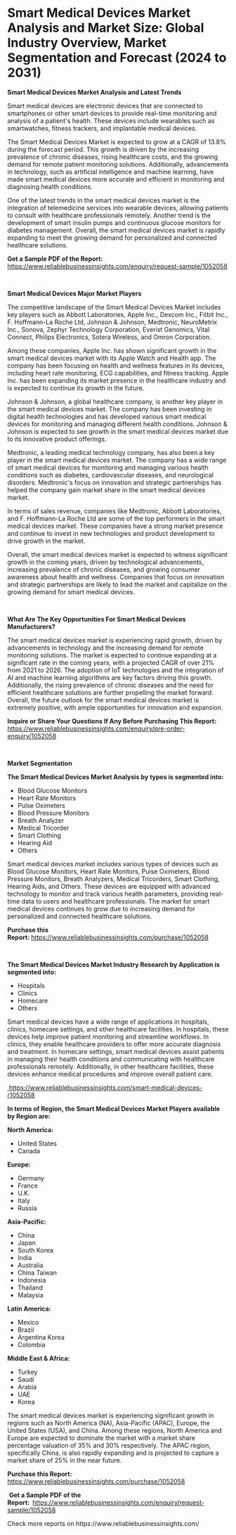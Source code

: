 <p><h1>Smart Medical Devices Market Analysis and Market Size: Global Industry Overview, Market Segmentation and Forecast (2024 to 2031)</h1></p><p><strong>Smart Medical Devices Market Analysis and Latest Trends</strong></p>
<p><p>Smart medical devices are electronic devices that are connected to smartphones or other smart devices to provide real-time monitoring and analysis of a patient's health. These devices include wearables such as smartwatches, fitness trackers, and implantable medical devices.</p><p>The Smart Medical Devices Market is expected to grow at a CAGR of 13.8% during the forecast period. This growth is driven by the increasing prevalence of chronic diseases, rising healthcare costs, and the growing demand for remote patient monitoring solutions. Additionally, advancements in technology, such as artificial intelligence and machine learning, have made smart medical devices more accurate and efficient in monitoring and diagnosing health conditions.</p><p>One of the latest trends in the smart medical devices market is the integration of telemedicine services into wearable devices, allowing patients to consult with healthcare professionals remotely. Another trend is the development of smart insulin pumps and continuous glucose monitors for diabetes management. Overall, the smart medical devices market is rapidly expanding to meet the growing demand for personalized and connected healthcare solutions.</p></p>
<p><strong>Get a Sample PDF of the Report:&nbsp;</strong> <a href="https://www.reliablebusinessinsights.com/enquiry/request-sample/1052058">https://www.reliablebusinessinsights.com/enquiry/request-sample/1052058</a></p>
<p>&nbsp;</p>
<p><strong>Smart Medical Devices Major Market Players</strong></p>
<p><p>The competitive landscape of the Smart Medical Devices Market includes key players such as Abbott Laboratories, Apple Inc., Dexcom Inc., Fitbit Inc., F. Hoffmann-La Roche Ltd, Johnson & Johnson, Medtronic, NeuroMetrix Inc., Sonova, Zephyr Technology Corporation, Everist Genomics, Vital Connect, Philips Electronics, Sotera Wireless, and Omron Corporation.</p><p>Among these companies, Apple Inc. has shown significant growth in the smart medical devices market with its Apple Watch and Health app. The company has been focusing on health and wellness features in its devices, including heart rate monitoring, ECG capabilities, and fitness tracking. Apple Inc. has been expanding its market presence in the healthcare industry and is expected to continue its growth in the future.</p><p>Johnson & Johnson, a global healthcare company, is another key player in the smart medical devices market. The company has been investing in digital health technologies and has developed various smart medical devices for monitoring and managing different health conditions. Johnson & Johnson is expected to see growth in the smart medical devices market due to its innovative product offerings.</p><p>Medtronic, a leading medical technology company, has also been a key player in the smart medical devices market. The company has a wide range of smart medical devices for monitoring and managing various health conditions such as diabetes, cardiovascular diseases, and neurological disorders. Medtronic's focus on innovation and strategic partnerships has helped the company gain market share in the smart medical devices market.</p><p>In terms of sales revenue, companies like Medtronic, Abbott Laboratories, and F. Hoffmann-La Roche Ltd are some of the top performers in the smart medical devices market. These companies have a strong market presence and continue to invest in new technologies and product development to drive growth in the market.</p><p>Overall, the smart medical devices market is expected to witness significant growth in the coming years, driven by technological advancements, increasing prevalence of chronic diseases, and growing consumer awareness about health and wellness. Companies that focus on innovation and strategic partnerships are likely to lead the market and capitalize on the growing demand for smart medical devices.</p></p>
<p>&nbsp;</p>
<p><strong>What Are The Key Opportunities For Smart Medical Devices Manufacturers?</strong></p>
<p><p>The smart medical devices market is experiencing rapid growth, driven by advancements in technology and the increasing demand for remote monitoring solutions. The market is expected to continue expanding at a significant rate in the coming years, with a projected CAGR of over 21% from 2021 to 2026. The adoption of IoT technologies and the integration of AI and machine learning algorithms are key factors driving this growth. Additionally, the rising prevalence of chronic diseases and the need for efficient healthcare solutions are further propelling the market forward. Overall, the future outlook for the smart medical devices market is extremely positive, with ample opportunities for innovation and expansion.</p></p>
<p><strong>Inquire or Share Your Questions If Any Before Purchasing This Report:</strong> <a href="https://www.reliablebusinessinsights.com/enquiry/pre-order-enquiry/1052058">https://www.reliablebusinessinsights.com/enquiry/pre-order-enquiry/1052058</a></p>
<p>&nbsp;</p>
<p><strong>Market Segmentation</strong></p>
<p><strong>The Smart Medical Devices Market Analysis by types is segmented into:</strong></p>
<p><ul><li>Blood Glucose Monitors</li><li>Heart Rate Monitors</li><li>Pulse Oximeters</li><li>Blood Pressure Monitors</li><li>Breath Analyzer</li><li>Medical Tricorder</li><li>Smart Clothing</li><li>Hearing Aid</li><li>Others</li></ul></p>
<p><p>Smart medical devices market includes various types of devices such as Blood Glucose Monitors, Heart Rate Monitors, Pulse Oximeters, Blood Pressure Monitors, Breath Analyzers, Medical Tricorders, Smart Clothing, Hearing Aids, and Others. These devices are equipped with advanced technology to monitor and track various health parameters, providing real-time data to users and healthcare professionals. The market for smart medical devices continues to grow due to increasing demand for personalized and connected healthcare solutions.</p></p>
<p><strong>Purchase this Report:&nbsp;</strong><a href="https://www.reliablebusinessinsights.com/purchase/1052058">https://www.reliablebusinessinsights.com/purchase/1052058</a></p>
<p>&nbsp;</p>
<p><strong>The Smart Medical Devices Market Industry Research by Application is segmented into:</strong></p>
<p><ul><li>Hospitals</li><li>Clinics</li><li>Homecare</li><li>Others</li></ul></p>
<p><p>Smart medical devices have a wide range of applications in hospitals, clinics, homecare settings, and other healthcare facilities. In hospitals, these devices help improve patient monitoring and streamline workflows. In clinics, they enable healthcare providers to offer more accurate diagnosis and treatment. In homecare settings, smart medical devices assist patients in managing their health conditions and communicating with healthcare professionals remotely. Additionally, in other healthcare facilities, these devices enhance medical procedures and improve overall patient care.</p></p>
<p><a href="https://www.reliablebusinessinsights.com/smart-medical-devices-r1052058">&nbsp;https://www.reliablebusinessinsights.com/smart-medical-devices-r1052058</a></p>
<p><strong>In terms of Region, the Smart Medical Devices Market Players available by Region are:</strong></p>
<p>
    <p> <strong> North America: </strong>
        <ul>
            <li>United States</li>
            <li>Canada</li>
        </ul>
        </p> 
    <p> <strong> Europe: </strong>
        <ul>
            <li>Germany</li>
            <li>France</li>
            <li>U.K.</li>
            <li>Italy</li>
            <li>Russia</li>
        </ul>
        </p> 
    <p> <strong> Asia-Pacific: </strong>
        <ul>
            <li>China</li>
            <li>Japan</li>
            <li>South Korea</li>
            <li>India</li>
            <li>Australia</li>
            <li>China Taiwan</li>
            <li>Indonesia</li>
            <li>Thailand</li>
            <li>Malaysia</li>
        </ul>
        </p> 
    <p> <strong> Latin America: </strong>
        <ul>
            <li>Mexico</li>
            <li>Brazil</li>
            <li>Argentina Korea</li>
            <li>Colombia</li>
        </ul>
        </p> 
    <p> <strong> Middle East & Africa: </strong>
        <ul>
            <li>Turkey</li>
            <li>Saudi</li>
            <li>Arabia</li>
            <li>UAE</li>
            <li>Korea</li>
        </ul>
    </p>
    </p>
<p><p>The smart medical devices market is experiencing significant growth in regions such as North America (NA), Asia-Pacific (APAC), Europe, the United States (USA), and China. Among these regions, North America and Europe are expected to dominate the market with a market share percentage valuation of 35% and 30% respectively. The APAC region, specifically China, is also rapidly expanding and is projected to capture a market share of 25% in the near future.</p></p>
<p><strong>Purchase this Report: </strong><a href="https://www.reliablebusinessinsights.com/purchase/1052058">https://www.reliablebusinessinsights.com/purchase/1052058</a></p>
<p>&nbsp;<strong>Get a Sample PDF of the Report:&nbsp;&nbsp;</strong><a href="https://www.reliablebusinessinsights.com/enquiry/request-sample/1052058">https://www.reliablebusinessinsights.com/enquiry/request-sample/1052058</a></p>
<p><strong></strong></p>
<p>Check more reports on https://www.reliablebusinessinsights.com/</p>